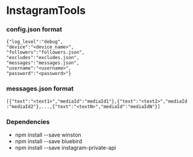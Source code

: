 # InstagramTools

### config.json format

~~~~
{"log_level":"debug",
"device":"<device_name>",
"followers":"followers.json",
"excludes":"excludes.json",
"messages":"messages.json",
"username":"<username>",
"password":"<password>"}
~~~~

### messages.json format

~~~~
[{"text":"<text1>","mediaId":"mediaId1"},{"text":"<text2>","mediaId
:"mediaId2"},...,{"text":"<textN>","mediaId":"mediaIdN"}]
~~~~

### Dependencies

* npm install --save winston
* npm install --save bluebird
* npm install --save instagram-private-api
